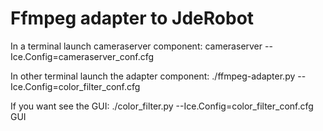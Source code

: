 Ffmpeg adapter to JdeRobot
==============

In a terminal launch cameraserver component:
cameraserver --Ice.Config=cameraserver_conf.cfg

In other terminal launch the adapter component:
./ffmpeg-adapter.py --Ice.Config=color_filter_conf.cfg

If you want see the GUI:
./color_filter.py --Ice.Config=color_filter_conf.cfg GUI

